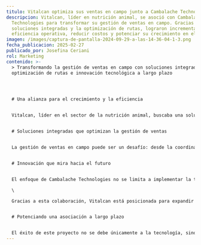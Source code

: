 ```yaml
---
titulo: Vitalcan optimiza sus ventas en campo junto a Cambalache Technologies
descripcion: Vitalcan, líder en nutrición animal, se asoció con Cambalache
  Technologies para transformar su gestión de ventas en campo. Gracias a
  soluciones integradas y la optimización de rutas, lograron incrementar la
  eficiencia operativa, reducir costos y potenciar su crecimiento en el mercado.
imagen: /images/captura-de-pantalla-2024-09-29-a-las-14-36-04-1-3.png
fecha_publicacion: 2025-02-27
publicado_por: Josefina Ceriani
rol: Marketing
contenido: >-
  > Transformando la gestión de ventas en campo con soluciones integradas,
  optimización de rutas e innovación tecnológica a largo plazo




  # Una alianza para el crecimiento y la eficiencia


  Vitalcan, líder en el sector de la nutrición animal, buscaba una solución que optimizara sus procesos de ventas en campo, incrementara la eficiencia operativa y les permitiera estar un paso adelante en un mercado cada vez más competitivo. Fue entonces cuando comenzó su colaboración con Cambalache Technologies, un aliado estratégico para la transformación digital de sus operaciones.


  # Soluciones integradas que optimizan la gestión de ventas


  La gestión de ventas en campo puede ser un desafío: desde la coordinación de rutas hasta la recopilación de datos en tiempo real, las complejidades diarias demandan soluciones efectivas. Cambalache Technologies ayudó a Vitalcan a revolucionar su operación mediante una plataforma unificada basada en Salesforce, que integró todos los procesos en una sola solución. Esta plataforma optimizó la logística y el acceso a la información, reduciendo costos operativos y maximizando el potencial de ventas de cada agente en campo.


  # Innovación que mira hacia el futuro


  El enfoque de Cambalache Technologies no se limita a implementar la tecnología del presente, sino también a anticipar las necesidades del mañana. La plataforma desarrollada para Vitalcan no solo responde a las demandas actuales, sino que ha sido diseñada para evolucionar junto a la empresa, permitiendo que se adapte a los nuevos retos y oportunidades del mercado.\

  \

  Gracias a esta colaboración, Vitalcan está posicionada para expandir el uso de Salesforce a otras áreas de la empresa, maximizando el impacto de la tecnología y asegurando un crecimiento continuo.


  # Potenciando una asociación a largo plazo


  El éxito de este proyecto no se debe únicamente a la tecnología, sino a la filosofía de trabajo conjunto. Cambalache Technologies colabora estrechamente con Vitalcan para asegurar que la plataforma continúe evolucionando junto con el negocio, potenciando su capacidad de adaptación y crecimiento. Esta asociación a largo plazo garantiza que Vitalcan no solo esté preparada para enfrentar los desafíos del presente, sino que también esté lista para aprovechar las oportunidades del futuro.
---
```

